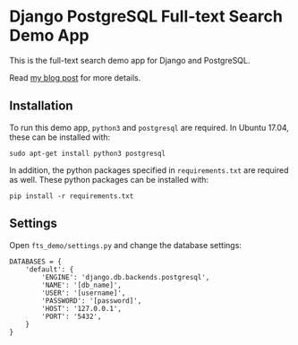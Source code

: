 Django PostgreSQL Full-text Search Demo App
===========================================

This is the full-text search demo app for Django and PostgreSQL.

Read [my blog post](https://logan.tw/posts/2017/12/30/full-text-search-with-django-and-postgresql/) for more details.


## Installation

To run this demo app, `python3` and `postgresql` are required.  In Ubuntu
17.04, these can be installed with:

```
sudo apt-get install python3 postgresql
```

In addition, the python packages specified in `requirements.txt` are required
as well.  These python packages can be installed with:

```
pip install -r requirements.txt
```


## Settings

Open `fts_demo/settings.py` and change the database settings:

```
DATABASES = {
    'default': {
        'ENGINE': 'django.db.backends.postgresql',
        'NAME': '[db_name]',
        'USER': '[username]',
        'PASSWORD': '[password]',
        'HOST': '127.0.0.1',
        'PORT': '5432',
    }
}
```
